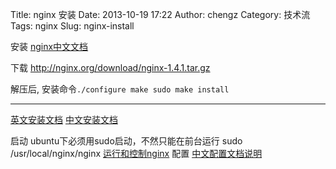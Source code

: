 Title: nginx 安装
Date: 2013-10-19 17:22
Author: chengz
Category: 技术流
Tags: nginx
Slug: nginx-install


安装 [nginx中文文档](http://www.nginx.cn/doc/index.html) 

下载 http://nginx.org/download/nginx-1.4.1.tar.gz 

解压后, 安装命令`./configure make sudo make install`

---
[英文安装文档](http://wiki.nginx.org/Install)
[中文安装文档](http://www.nginx.cn/install) 

启动 ubuntu下必须用sudo启动，不然只能在前台运行 sudo /usr/local/nginx/nginx
[运行和控制nginx](http://www.nginx.cn/nginxchscommandline\#reload%20config)
配置 [中文配置文档说明](http://www.nginx.cn/76.html)
